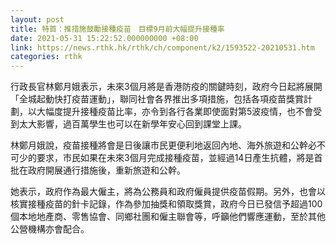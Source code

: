 ```yaml
---
layout: post
title: 特首：推措施鼓勵接種疫苗　目標9月前大幅提升接種率
date: 2021-05-31 15:22:52.000000000 +08:00
link: https://news.rthk.hk/rthk/ch/component/k2/1593522-20210531.htm
categories: rthk
---
```


行政長官林鄭月娥表示，未來3個月將是香港防疫的關鍵時刻，政府今日起將展開「全城起動快打疫苗運動」，聯同社會各界推出多項措施，包括各項疫苗獎賞計劃，以大幅度提升接種疫苗比率，亦令到各行各業即使面對第5波疫情，也不會受到太大影響，過百萬學生也可以在新學年安心回到課堂上課。

林鄭月娥說，疫苗接種將會是日後讓市民更便利地返回內地、海外旅遊和公幹必不可少的要求，市民如果在未來3個月完成接種疫苗，並經過14日產生抗體，將是首批在政府開展通行措施後，重新旅遊和公幹。

她表示，政府作為最大僱主，將為公務員和政府僱員提供疫苗假期。另外，也會以核實接種疫苗的針卡記錄，作為參加抽獎和領取獎賞，政府今日已發信予超過100個本地地產商、零售協會、同鄉社團和僱主聯會等，呼籲他們響應運動，至於其他公營機構亦會配合。
